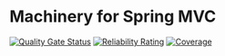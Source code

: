 # Machinery for Spring MVC

[![Quality Gate Status](https://sonarcloud.io/api/project_badges/measure?project=eljaiek_machinery-web&metric=alert_status)](https://sonarcloud.io/dashboard?id=eljaiek_machinery-web)
[![Reliability Rating](https://sonarcloud.io/api/project_badges/measure?project=eljaiek_machinery-web&metric=reliability_rating)](https://sonarcloud.io/dashboard?id=eljaiek_machinery-web)
[![Coverage](https://sonarcloud.io/api/project_badges/measure?project=eljaiek_machinery-web&metric=coverage)](https://sonarcloud.io/dashboard?id=eljaiek_machinery-web)
